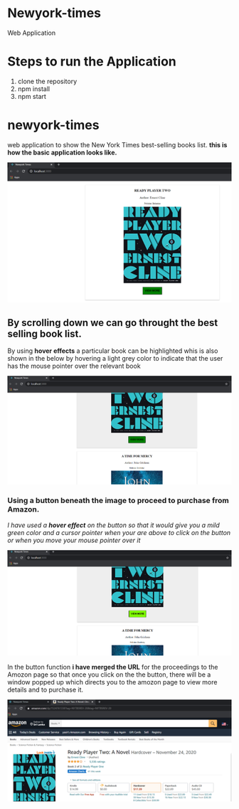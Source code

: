 # Newyork-times
Web Application 

# Steps to run the Application 

1. clone the repository 
2. npm install 
3. npm start 


# newyork-times


web application to show the New York Times best-selling books list.
**this is how the basic application looks like.**

![Image](https://github.com/yasirrifai/Newyork-time/blob/main/Nyt/sc1.png)

## By scrolling down we can go throught the best selling book list.

By using **hover effects** a particular book can be highlighted whis is also shown in the below by hovering a light grey color to indicate that the user has the mouse pointer over the relevant book

![Image](https://github.com/yasirrifai/Newyork-time/blob/main/Nyt/sc2.png)

### Using a button beneath the image to proceed to purchase from Amazon.



*I have used a **hover effect** on the button so that it would give you a mild green color and a cursor pointer when your are above to click on the button or when you move your mouse pointer  over it*


![Image](https://github.com/yasirrifai/Newyork-time/blob/main/Nyt/sc4.png)



In the button function **i have merged the URL** for the proceedings to the Amozon page so that once you click on the the button, there will be a window popped up which directs you to the amozon page to view more details and to purchase it.



![Image](https://github.com/yasirrifai/Newyork-time/blob/main/Nyt/sc3.png)

